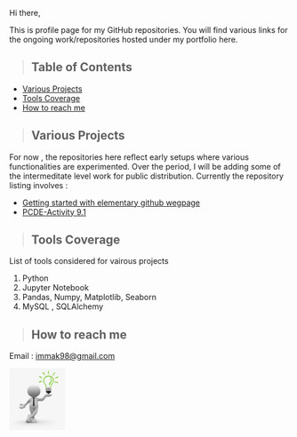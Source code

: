 Hi there, 

This is profile page for my GitHub repositories. You will find various links for the ongoing work/repositories hosted under my portfolio here.


>## Table of Contents
* [Various Projects](#AboutTheProject)
* [Tools Coverage](#Tools)
* [How to reach me](#Contacts)


<a class="anchor" id="AboutTheProject"></a>
>## Various Projects
For now , the repositories here reflect early setups where various functionalities are experimented. Over the period, I will be adding some of the intermeditate level work for public distribution. Currently the repository listing involves : <br>

* [Getting started with elementary github wegpage](https://makarandm.github.io/sample_1/)
* [PCDE-Activity 9.1](https://makarandm.github.io/PCDE-Activity-9.1/)


<a class="anchor" id="Tools"></a>
>## Tools Coverage
List of tools considered for vairous projects
1. Python
2. Jupyter Notebook
3. Pandas, Numpy, Matplotlib, Seaborn
4. MySQL , SQLAlchemy

<a class="anchor" id="Contacts"></a>
>## How to reach me
Email : immak98@gmail.com

<img src="github_profile_photo 3.jpg" width=100 >

